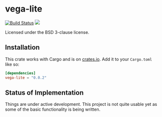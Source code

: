 # vega-lite

[![Build Status](https://travis-ci.org/endoli/vega-lite.rs.svg?branch=master)](https://travis-ci.org/endoli/vega-lite.rs)
[![](http://meritbadge.herokuapp.com/vega-lite)](https://crates.io/crates/vega-lite)

Licensed under the BSD 3-clause license.

## Installation

This crate works with Cargo and is on
[crates.io](https://crates.io/crates/vega-lite).
Add it to your `Cargo.toml` like so:

```toml
[dependencies]
vega-lite = "0.0.2"
```

## Status of Implementation

Things are under active development. This project is not quite
usable yet as some of the basic functionality is being written.
